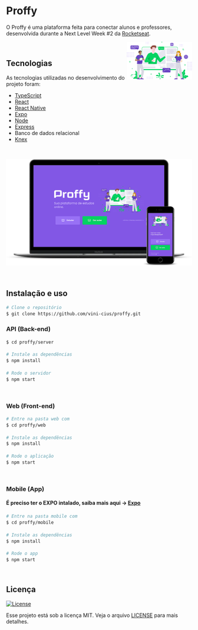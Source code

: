 # Proffy

O Proffy é uma plataforma feita para conectar alunos e professores, desenvolvida durante a Next Level Week #2 da [Rocketseat](https://rocketseat.com.br/).

<img align="right" src="web/src/assets/images/landing.svg?raw=true" width="35%" alt="Proffy"/>

<br/>

## Tecnologias

As tecnologias utilizadas no desenvolvimento do projeto foram:

- [TypeScript](https://www.typescriptlang.org/)
- [React](https://reactjs.org/)
- [React Native](https://reactnative.dev/)
- [Expo](https://expo.io/)
- [Node](https://nodejs.org/en/)
- [Express](https://expressjs.com/)
- Banco de dados relacional
- [Knex](http://knexjs.org/)

<br/>


<p align="center">
  <img src=".github/proffy.png" alt="Proffy"/>
</p>

<br/>

## Instalação e uso

```bash
# Clone o repositório
$ git clone https://github.com/vini-cius/proffy.git

```
### API (Back-end)

```bash
$ cd proffy/server

# Instale as dependências
$ npm install

# Rode o servidor
$ npm start
```

<br>

### Web (Front-end)

```bash
# Entre na pasta web com 
$ cd proffy/web

# Instale as dependências
$ npm install

# Rode o aplicação
$ npm start
```

<br>

### Mobile (App)

#### É preciso ter o EXPO intalado, saiba mais aqui -> [Expo](https://expo.io/)
```bash
# Entre na pasta mobile com 
$ cd proffy/mobile

# Instale as dependências
$ npm install

# Rode o app
$ npm start
```

<br>

## Licença
<a href="https://opensource.org/licenses/MIT">
    <img alt="License" src="https://img.shields.io/badge/license-MIT-04D361?style=flat-square">
</a>

<br>

Esse projeto está sob a licença MIT. Veja o arquivo [LICENSE](/LICENSE) para mais detalhes.
